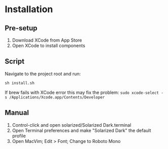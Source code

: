 # Installation

## Pre-setup

1. Download XCode from App Store
2. Open XCode to install components

## Script

Navigate to the project root and run:

`sh install.sh`

If brew fails with XCode error this may fix the problem:
`sudo xcode-select -s /Applications/Xcode.app/Contents/Developer`


## Manual

1. Control-click and open solarized/Solarized Dark.terminal
2. Open Terminal preferences and make "Solarized Dark" the default profile
3. Open MacVim; Edit > Font; Change to Roboto Mono
